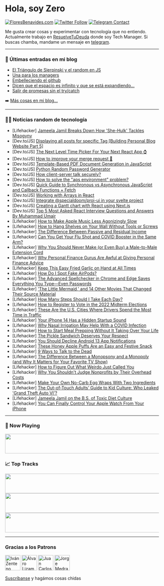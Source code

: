 # Hola, soy Zero

[![FloresBenavides.com](https://img.shields.io/website?down_message=oops&label=MiBlog&style=for-the-badge&up_message=online&url=https%3A%2F%2Ffloresbenavides.com)](https://floresbenavides.com) [![Twitter Follow](https://img.shields.io/twitter/follow/ZeroDragon?color=%231DA1F2&label=Follow&logo=twitter&logoColor=ffffff&style=for-the-badge)](https://twitter.com/zerodragon) [![Telegram Contact](https://img.shields.io/badge/escr%C3%ADbeme-ZeroDragon-%2326A5E4?style=for-the-badge&logo=telegram)](https://t.me/zerodragon)

Me gusta crear cosas y experimentar con tecnología que no entiendo.
Actualmente trabajo en [ResuelveTuDeuda](http://github.com/resuelve) donde soy Tech Manager.
Si buscas chamba, mandame un mensaje en [telegram](https://t.me/zerodragon).

---

### 📕 Últimas entradas en mi blog
<!-- BLOG-POST-LIST:START -->
- [El Triángulo de Sierpinski y el random en JS](https://floresbenavides.com/el-triangulo-de-sierpinski-y-el-random-en-js/)
- [Una para los managers](https://floresbenavides.com/una-para-los-managers/)
- [Embelleciendo el github](https://floresbenavides.com/embelleciendo-el-github/)
- [Dicen que el espacio es infinito y que se está expandiendo…](https://floresbenavides.com/dicen-que-el-espacio-es-infinito-y-que-se-esta-expandiendo/)
- [Salir de promesas sin el try/catch](https://floresbenavides.com/salir-de-promesas-sin-el-try-catch/)
<!-- BLOG-POST-LIST:END -->

➡️ [Más cosas en mi blog...](https://floresbenavides.com)

---

### 👨‍💻 Noticias random de tecnología
<!-- TECH-POSTS:START -->
- [Lifehacker] [Jameela Jamil Breaks Down How &#39;She-Hulk&#39; Tackles Misogyny](https://lifehacker.com/jameela-jamil-breaks-down-how-she-hulk-tackles-misogyny-1849559383)
- [Dev.to/JS] [Displaying all posts for specific Tag [Building Personal Blog Website Part 5]](https://dev.to/hawelkam/displaying-all-posts-for-specific-tag-building-personal-blog-website-part-5-1mno)
- [Dev.to/JS] [The Next Level Time Picker For Your Next React App ⌚️](https://dev.to/meddarhri/the-next-level-time-picker-for-your-next-react-app-5boc)
- [Dev.to/JS] [How to improve your merge request 🤯](https://dev.to/msmello_/how-to-improve-your-merge-request-4op9)
- [Dev.to/JS] [Template-Based PDF Document Generation in JavaScript](https://dev.to/edocgen/template-based-pdf-document-generation-in-javascript-39gp)
- [Dev.to/JS] [Python Random Password Generator](https://dev.to/pythondose/python-random-password-generator-2e5l)
- [Dev.to/JS] [How client-server talk securely?](https://dev.to/shreyvijayvargiya/how-client-server-talk-securely-132f)
- [Dev.to/JS] [How to solve the &quot;aps environment&quot; problem?](https://dev.to/junny521222/how-to-solve-the-aps-environment-problem-54co)
- [Dev.to/JS] [Quick Guide to Synchronous vs Asynchronous JavaScript and Callback Functions + Fetch](https://dev.to/jamelse/quick-guide-to-synchronous-vs-asynchronous-javascript-and-callback-functions-fetch-1e1g)
- [Dev.to/JS] [Working with Arrays in React](https://dev.to/jayzho/working-with-arrays-in-react-3m7a)
- [Dev.to/JS] [Integrate @specialdoom/proi-ui in your svelte project](https://dev.to/specialdoom/integrate-specialdoomproi-ui-in-your-svelte-project-4ija)
- [Dev.to/JS] [Creating a Gantt chart with React using Next.js](https://dev.to/bryntum_ab/creating-a-gantt-chart-with-react-using-nextjs-12p3)
- [Dev.to/JS] [Top 5 Most Asked React Interview Questions and Answers By Muhammad Umair](https://dev.to/amianumair/top-5-most-asked-react-interview-questions-and-answersby-muhammad-umair-k6f)
- [Lifehacker] [How to Make Apple Music Less Agonizingly Slow](https://lifehacker.com/how-to-make-apple-music-less-agonizingly-slow-1849558548)
- [Lifehacker] [How to Hang Shelves on Your Wall Without Tools or Screws](https://lifehacker.com/how-to-hang-shelves-on-your-wall-without-tools-or-screw-1849558343)
- [Lifehacker] [The Difference Between Passive and Residual Income](https://lifehacker.com/the-difference-between-passive-and-residual-income-1849559680)
- [Lifehacker] [Can You Get Your Flu Shot and COVID Booster in the Same Arm?](https://lifehacker.com/can-you-get-your-flu-shot-and-covid-booster-in-the-same-1849559241)
- [Lifehacker] [Why You Should Never Make &lpar;or Even Buy&rpar; a Male-to-Male Extension Cord](https://lifehacker.com/why-you-should-never-make-or-even-buy-a-male-to-male-1849555967)
- [Lifehacker] [Why Personal Finance Gurus Are Awful at Giving Personal Finance Advice](https://lifehacker.com/why-personal-finance-gurus-are-awful-at-giving-personal-1849558271)
- [Lifehacker] [Keep This Easy Fried Garlic on Hand at All Times](https://lifehacker.com/keep-this-easy-fried-garlic-on-hand-at-all-times-1849558561)
- [Lifehacker] [How Do I Spot Fake AirPods?](https://lifehacker.com/how-do-i-spot-fake-airpods-1849558792)
- [Lifehacker] [The Advanced Spellchecker in Chrome and Edge Saves Everything You Type—Even Passwords](https://lifehacker.com/the-advanced-spellchecker-in-chrome-and-edge-saves-ever-1849557849)
- [Lifehacker] [&#39;The Little Mermaid,&#39; and 14 Other Movies That Changed Their Source Material](https://lifehacker.com/the-little-mermaid-and-14-other-movies-that-changed-1849552960)
- [Lifehacker] [How Many Steps Should I Take Each Day?](https://lifehacker.com/how-many-steps-should-i-take-each-day-1849557954)
- [Lifehacker] [How to Register to Vote in the 2022 Midterm Elections](https://lifehacker.com/how-to-register-to-vote-in-the-2022-midterm-elections-1849557507)
- [Lifehacker] [These Are the U.S. Cities Where Drivers Spend the Most Time in Traffic](https://lifehacker.com/these-are-the-u-s-cities-where-drivers-spend-the-most-1849557957)
- [Lifehacker] [Your iPhone 14 Has a Hidden Startup Sound](https://lifehacker.com/your-iphone-14-has-a-hidden-startup-sound-1849557750)
- [Lifehacker] [Why Nasal Irrigation May Help With a COVID Infection](https://lifehacker.com/why-nasal-irrigation-may-help-with-a-covid-infection-1849555930)
- [Lifehacker] [How to Start Meal Prepping Without It Taking Over Your Life](https://lifehacker.com/how-to-start-meal-prepping-without-it-taking-over-your-1849555451)
- [Lifehacker] [The Pickle Sandwich Deserves Your Respect](https://lifehacker.com/the-pickle-sandwich-deserves-your-respect-1849555654)
- [Lifehacker] [You Should Decline Android 13 App Notifications](https://lifehacker.com/you-should-decline-android-13-app-notifications-1849555426)
- [Lifehacker] [These Honey Apple Puffs Are an Easy and Festive Snack](https://lifehacker.com/these-honey-apple-puffs-are-an-easy-and-festive-snack-1849555129)
- [Lifehacker] [9 Ways to Talk to the Dead](https://lifehacker.com/9-ways-to-talk-to-the-dead-1849556416)
- [Lifehacker] [The Difference Between a Monopsony and a Monopoly &lpar;and Why It Matters for Your Favorite TV Show&rpar;](https://lifehacker.com/the-difference-between-a-monopsony-and-a-monopoly-and-1849553851)
- [Lifehacker] [How to Figure Out What Weirdo Just Called You](https://lifehacker.com/how-to-figure-out-what-weirdo-just-called-you-1849554150)
- [Lifehacker] [Why You Shouldn&#39;t Judge Nonprofits by Their Overhead Costs](https://lifehacker.com/why-you-shouldnt-judge-nonprofits-by-their-overhead-cos-1849554411)
- [Lifehacker] [Make Your Own No-Carb Egg Wraps With Two Ingredients](https://lifehacker.com/make-your-own-no-carb-egg-wraps-with-two-ingredients-1849554298)
- [Lifehacker] [The Out-of-Touch Adults’ Guide to Kid Culture: Who Leaked &#39;Grand Theft Auto VI&#39;?](https://lifehacker.com/who-leaked-grand-theft-auto-vi-1849554402)
- [Lifehacker] [Jameela Jamil on the B.S. of Toxic Diet Culture](https://lifehacker.com/jameela-jamil-on-the-bullshit-of-toxic-diet-culture-1849554597)
- [Lifehacker] [You Can Finally Control Your Apple Watch From Your iPhone](https://lifehacker.com/you-can-finally-control-your-apple-watch-from-your-ipho-1849552944)<!-- TECH-POSTS:END -->

---

### 🎵 Now Playing
<a href="https://spotify-now-playing-dun.vercel.app/now-playing?open"><img src="https://spotify-now-playing-dun.vercel.app/now-playing" width="540" height="64"></a>

### 📈 Top Tracks
<a href="https://spotify-now-playing-dun.vercel.app/top-tracks?i=1&open"><img src="https://spotify-now-playing-dun.vercel.app/top-tracks?i=1" width="540" height="64"></a>
<a href="https://spotify-now-playing-dun.vercel.app/top-tracks?i=2&open"><img src="https://spotify-now-playing-dun.vercel.app/top-tracks?i=2" width="540" height="64"></a>
<a href="https://spotify-now-playing-dun.vercel.app/top-tracks?i=3&open"><img src="https://spotify-now-playing-dun.vercel.app/top-tracks?i=3" width="540" height="64"></a>

---

### Gracias a los Patrons
[<img src="https://avatars.githubusercontent.com/u/243380?v=4" alt="Iván Zenteno" width="50px">](https://github.com/k001) [<img src="https://avatars.githubusercontent.com/u/19955639?v=4" alt="Álvaro Lizama" width="50px">](https://github.com/alvarolizama) [<img src="https://avatars.githubusercontent.com/u/2718753?v=4" alt="Juan Carlos Ruiz" width="50px">](https://github.com/JuanCrg90) [<img src="https://avatars.githubusercontent.com/u/37025?v=4" alt="Jorge Medrano" width="50px">](https://github.com/h1pp1e) 

[Suscríbanse](https://www.patreon.com/zerodragon) y hagámos cosas chidas
